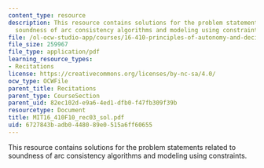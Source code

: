 ```yaml
---
content_type: resource
description: This resource contains solutions for the problem statements related to
  soundness of arc consistency algorithms and modeling using constraints.
file: /ol-ocw-studio-app/courses/16-410-principles-of-autonomy-and-decision-making-fall-2010/6727843badb0448089e0515a6ff60655_MIT16_410F10_rec03_sol.pdf
file_size: 259967
file_type: application/pdf
learning_resource_types:
- Recitations
license: https://creativecommons.org/licenses/by-nc-sa/4.0/
ocw_type: OCWFile
parent_title: Recitations
parent_type: CourseSection
parent_uid: 82ec102d-e9a6-4ed1-dfb0-f47fb309f39b
resourcetype: Document
title: MIT16_410F10_rec03_sol.pdf
uid: 6727843b-adb0-4480-89e0-515a6ff60655
---
```

This resource contains solutions for the problem statements related to soundness of arc consistency algorithms and modeling using constraints.
